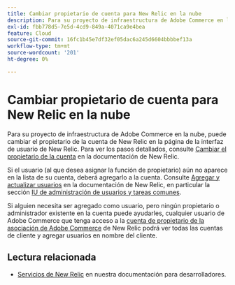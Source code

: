 ```yaml
---
title: Cambiar propietario de cuenta para New Relic en la nube
description: Para su proyecto de infraestructura de Adobe Commerce en la nube, puede cambiar el propietario de la cuenta de New Relic en la página de la interfaz de usuario de New Relic. Para ver los pasos detallados, consulte [Tutorial sobre administración de cuentas y acceso de usuarios](https://docs.newrelic.com/docs/accounts/accounts-billing/new-relic-one-user-management/account-user-mgmt-tutorial/) en la documentación de New Relic.
exl-id: fbb778d5-7e5d-4cd9-849a-4071ca9e4bea
feature: Cloud
source-git-commit: 16fc1b45e7df32ef05dac6a245d6604bbbbef13a
workflow-type: tm+mt
source-wordcount: '201'
ht-degree: 0%

---
```


# Cambiar propietario de cuenta para New Relic en la nube

Para su proyecto de infraestructura de Adobe Commerce en la nube, puede cambiar el propietario de la cuenta de New Relic en la página de la interfaz de usuario de New Relic. Para ver los pasos detallados, consulte [Cambiar el propietario de la cuenta](https://docs.newrelic.com/docs/accounts/accounts-billing/new-relic-one-user-management/account-user-mgmt-tutorial/) en la documentación de New Relic.

Si el usuario (al que desea asignar la función de propietario) aún no aparece en la lista de su cuenta, deberá agregarlo a la cuenta. Consulte [Agregar y actualizar usuarios](https://docs.newrelic.com/docs/accounts/accounts-billing/new-relic-one-user-management/user-management-ui-and-tasks/#add-users) en la documentación de New Relic, en particular la sección [IU de administración de usuarios y tareas comunes](https://docs.newrelic.com/docs/accounts/accounts-billing/new-relic-one-user-management/user-management-ui-and-tasks/#where).

Si alguien necesita ser agregado como usuario, pero ningún propietario o administrador existente en la cuenta puede ayudarles, cualquier usuario de Adobe Commerce que tenga acceso a la [cuenta de propietario de la asociación de Adobe Commerce](https://account.newrelic.com/accounts/1311131/users) de New Relic podrá ver todas las cuentas de cliente y agregar usuarios en nombre del cliente.

## Lectura relacionada

* [Servicios de New Relic](https://experienceleague.adobe.com/en/docs/commerce-cloud-service/user-guide/monitor/new-relic/new-relic-service) en nuestra documentación para desarrolladores.
